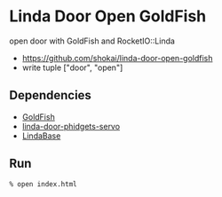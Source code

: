 Linda Door Open GoldFish
========================
open door with GoldFish and RocketIO::Linda

* https://github.com/shokai/linda-door-open-goldfish
* write tuple ["door", "open"]


Dependencies
------------
- [GoldFish](http://ubif.org/goldfish)
- [linda-door-phidgets-servo](https://github.com/shokai/linda-door-phidgets-servo)
- [LindaBase](https://github.com/shokai/linda-base)


Run
---

    % open index.html
